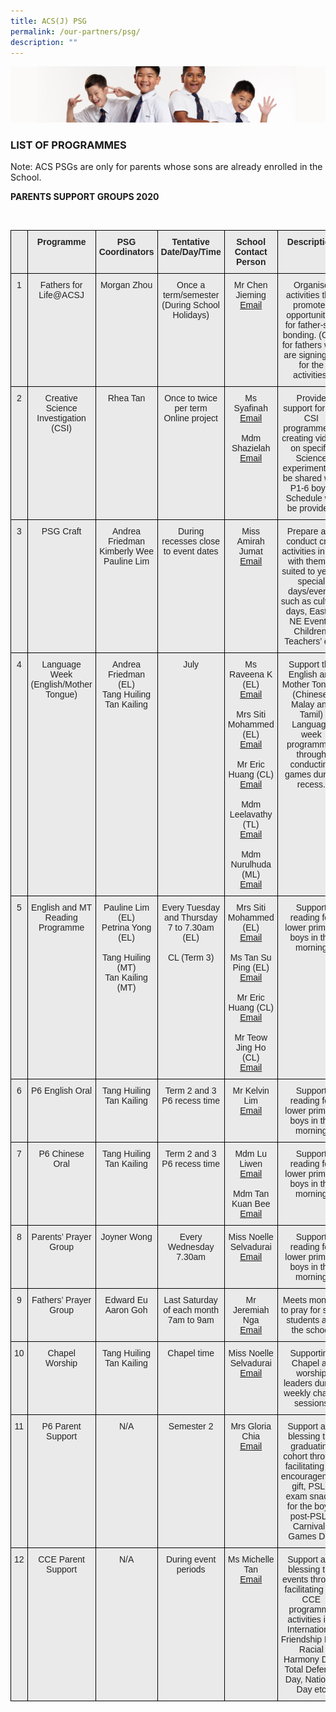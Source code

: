 ```yaml
---
title: ACS(J) PSG
permalink: /our-partners/psg/
description: ""
---
```

![](/images/Sub-banner2.jpg)

### **LIST OF PROGRAMMES**

Note: ACS PSGs are only for parents whose sons are already enrolled in the School.
  
**PARENTS SUPPORT GROUPS 2020**
 
 <style type="text/css">
.tg  {border-collapse:collapse;border-spacing:0;}
.tg td{border-color:black;border-style:solid;border-width:1px;font-family:Arial, sans-serif;font-size:14px;
  overflow:hidden;padding:10px 5px;word-break:normal;}
.tg th{border-color:black;border-style:solid;border-width:1px;font-family:Arial, sans-serif;font-size:14px;
  font-weight:normal;overflow:hidden;padding:10px 5px;word-break:normal;}
.tg .tg-rsx2{background-color:#EAEAEA;color:#232323;font-weight:bold;text-align:center;vertical-align:top}
.tg .tg-rlhx{background-color:#EAEAEA;color:#232323;text-align:center;vertical-align:top}
.tg .tg-b6rm{background-color:#EAEAEA;color:#21088A;text-align:center;vertical-align:top}
.tg .tg-ku5w{background-color:#EAEAEA;color:#222;text-align:center;vertical-align:middle}
</style>
<br>
<table class="tg">
  <thead>
    <tr>
      <th class="tg-rsx2"></th>
      <th class="tg-rsx2">Programme</th>
      <th class="tg-rsx2">PSG Coordinators</th>
      <th class="tg-rsx2">Tentative Date/Day/Time</th>
      <th class="tg-rsx2">School Contact Person</th>
      <th class="tg-rsx2">Description</th>
    </tr>
  </thead>
  <tbody>
    <tr>
      <td class="tg-rlhx">1</td>
      <td class="tg-rlhx">Fathers for Life@ACSJ</td>
      <td class="tg-rlhx">Morgan Zhou<br></td>
      <td class="tg-rlhx">Once a term/semester (During School Holidays)<br></td>
      <td class="tg-rlhx">
        Mr Chen Jieming<br>
        <a href="mailto:chen_jieming@moe.edu.sg">Email</a>
      </td>
      <td class="tg-rlhx">Organise activities that promotes opportunities for father-son bonding. (Only for fathers who are signing up for the activities)</td>
    </tr>
    <tr>
      <td class="tg-rlhx">2</td>
      <td class="tg-rlhx">Creative Science Investigation (CSI)</td>
      <td class="tg-rlhx">Rhea Tan<br></td>
      <td class="tg-rlhx">Once to twice per term<br>
      Online project<br></td>
      <td class="tg-rlhx">
        Ms Syafinah<br>
        <a href="mailto:syafinah_ibrahim@moe.edu.sg">Email</a><br>
        <br>
        Mdm Shazielah<br>
        <a href="mailto:nur_shazielah_abdul_rahim@moe.edu.sg">Email</a>
      </td>
      <td class="tg-rlhx">Provide support for the CSI programme by creating videos on specific Science experiments to be shared with P1-6 boys. Schedule will be provided.<br></td>
    </tr>
    <tr>
      <td class="tg-rlhx">3</td>
      <td class="tg-rlhx">PSG Craft</td>
      <td class="tg-rlhx">Andrea Friedman<br>
      Kimberly Wee<br>
      Pauline Lim<br></td>
      <td class="tg-rlhx">During recesses close to event dates<br></td>
      <td class="tg-rlhx">
        Miss Amirah Jumat<br>
        <a href="nur_amirah_jumat@moe.edu.sg">Email</a>
      </td>
      <td class="tg-rlhx">Prepare and conduct craft activities in line with themes suited to yearly special days/events such as cultural days, Easter, NE Events, Children, Teachers’ etc.<br></td>
    </tr>
    <tr>
      <td class="tg-rlhx">4</td>
      <td class="tg-rlhx">Language Week (English/Mother Tongue)</td>
      <td class="tg-rlhx">Andrea Friedman (EL)<br>
      Tang Huiling<br>
      Tan Kailing</td>
      <td class="tg-rlhx">July<br></td>
      <td class="tg-rlhx">
        Ms Raveena K (EL)<br>
        <a href="mailto:k_raveena@moe.edu.sg">Email</a><br>
        <br>
        Mrs Siti Mohammed (EL)<br>
        <a href="mailto:siti_fauziah_abdul_latiff@moe.edu.sg">Email</a><br>
        <br>
        Mr Eric Huang (CL)<br>
        <a href="mailto:huang_wenshan_eric@moe.edu.sg">Email</a><br>
        <br>
        Mdm Leelavathy (TL)<br>
        <a href="mailto:leelavathy_gopal_r@moe.edu.sg">Email</a><br>
        <br>
        Mdm Nurulhuda (ML)<br>
        <a href="mailto:nurulhuda_ab_hamid@moe.edu.sg">Email</a>
      </td>
      <td class="tg-rlhx">Support the English and Mother Tongue (Chinese, Malay and Tamil) Language week programmes through conducting games during recess.<br></td>
    </tr>
    <tr>
      <td class="tg-rlhx">5</td>
      <td class="tg-rlhx">English and MT Reading Programme</td>
      <td class="tg-rlhx">Pauline Lim (EL)<br>
      Petrina Yong (EL)<br>
      <br>
      Tang Huiling (MT)<br>
      Tan Kailing (MT)<br></td>
      <td class="tg-rlhx">Every Tuesday and Thursday 7 to 7.30am (EL)<br>
      <br>
      CL (Term 3)<br></td>
      <td class="tg-rlhx">
        Mrs Siti Mohammed (EL)<br>
        <a href="siti_fauziah_abdul_latiff@moe.edu.sg">Email</a><br>
        <br>
        Ms Tan Su Ping (EL)<br>
        <a href="tan_su-ping@moe.edu.sg">Email</a><br>
        <br>
        Mr Eric Huang (CL)<br>
        <a href="huang_wenshan_eric@moe.edu.sg">Email</a><br>
        <br>
        Mr Teow Jing Ho (CL)<br>
        <a href="teow_jing_ho@moe.edu.sg">Email</a>
      </td>
      <td class="tg-rlhx">Support reading for lower primary boys in the morning<br></td>
    </tr>
    <tr>
      <td class="tg-rlhx">6</td>
      <td class="tg-rlhx">P6 English Oral</td>
      <td class="tg-rlhx">Tang Huiling<br>
      Tan Kailing<br></td>
      <td class="tg-rlhx">Term 2 and 3<br>
      P6 recess time</td>
      <td class="tg-rlhx">
        Mr Kelvin Lim<br>
        <a href="mailto:kelvin_lim_lye_lee@moe.edu.sg">Email</a>
      </td>
      <td class="tg-rlhx">Support reading for lower primary boys in the morning<br></td>
    </tr>
    <tr>
      <td class="tg-rlhx">7</td>
      <td class="tg-rlhx">P6 Chinese Oral</td>
      <td class="tg-rlhx">Tang Huiling<br>
      Tan Kailing<br></td>
      <td class="tg-rlhx">Term 2 and 3<br>
      P6 recess time<br></td>
      <td class="tg-rlhx">
        Mdm Lu Liwen<br>
        <a href="mailto:lu_liwen@moe.edu.sg">Email</a><br>
        <br>
        Mdm Tan Kuan Bee<br>
        <a href="tan_kuan_bee@moe.edu.sg">Email</a>
      </td>
      <td class="tg-rlhx">Support reading for lower primary boys in the morning<br></td>
    </tr>
    <tr>
      <td class="tg-rlhx">8</td>
      <td class="tg-rlhx">Parents’ Prayer Group</td>
      <td class="tg-rlhx">Joyner Wong<br></td>
      <td class="tg-rlhx">Every Wednesday<br>
      7.30am<br></td>
      <td class="tg-rlhx">
        Miss Noelle Selvadurai<br>
        <a href="mailto:selvadurai_noelle_chitrani@moe.edu.sg">Email</a>
      </td>
      <td class="tg-rlhx">Support reading for lower primary boys in the morning<br></td>
    </tr>
    <tr>
      <td class="tg-rlhx">9</td>
      <td class="tg-rlhx">Fathers’ Prayer Group</td>
      <td class="tg-rlhx">Edward Eu<br>
      Aaron Goh<br></td>
      <td class="tg-rlhx">Last Saturday of each month<br>
      7am to 9am<br></td>
      <td class="tg-rlhx">
        Mr Jeremiah Nga<br>
        <a href="mailto:nga_bing_chang_jeremiah@moe.edu.sg">Email</a>
      </td>
      <td class="tg-rlhx">Meets monthly to pray for staff, students and the school<br></td>
    </tr>
    <tr>
      <td class="tg-rlhx">10</td>
      <td class="tg-rlhx">Chapel Worship</td>
      <td class="tg-rlhx">Tang Huiling<br>
      Tan Kailing<br></td>
      <td class="tg-rlhx">Chapel time<br></td>
      <td class="tg-rlhx">
        Miss Noelle Selvadurai<br>
        <a href="mailto:selvadurai_noelle_chitrani@moe.edu.sg">Email</a>
      </td>
      <td class="tg-rlhx">Supporting Chapel as worship leaders during weekly chapel sessions<br></td>
    </tr>
    <tr>
      <td class="tg-rlhx">11</td>
      <td class="tg-rlhx">P6 Parent Support</td>
      <td class="tg-rlhx">N/A<br></td>
      <td class="tg-rlhx">Semester 2<br></td>
      <td class="tg-rlhx">
        Mrs Gloria Chia<br>
        <a href="mailto:loh_lin_li@moe.edu.sg">Email</a>
      </td>
      <td class="tg-rlhx">Support and blessing the graduating cohort through facilitating P6 encouragement gift, PSLE exam snacks for the boys, post-PSLE Carnival / Games Day<br></td>
    </tr>
    <tr>
      <td class="tg-rlhx">12</td>
      <td class="tg-rlhx">CCE Parent Support</td>
      <td class="tg-rlhx">N/A<br></td>
      <td class="tg-rlhx">During event periods<br></td>
      <td class="tg-rlhx">
        Ms Michelle Tan<br>
        <a href="mailto:lee_shuyun_michelle@moe.edu.sg">Email</a>
      </td>
      <td class="tg-rlhx">Support and blessing the events through facilitating the CCE programme activities i.e. International Friendship Day, Racial Harmony Day, Total Defence Day, National Day etc<br></td>
    </tr>
  </tbody>
</table>